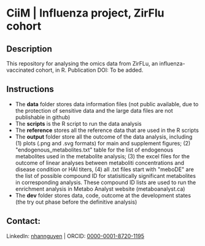 # CiiM | Influenza project, ZirFlu cohort

## Description
This repository for analysing the omics data from ZirFLu, an influenza-vaccinated cohort, in R.
Publication DOI: To be added.

## Instructions
- The **data** folder stores data information files (not public available, due to the protection of sensitive data and the large data files are not publishable in github)
- The **scripts** is the R script to run the data analysis
- The **reference** stores all the reference data that are used in the R scripts
- The **output** folder store all the outcome of the data analysis, including (1) plots (.png and .svg formats) for main and supplement figures; (2) "endogenous_metabolites.txt" table for the list of endogenous metabolites used in the metabolite analysis; (3) the excel files for the outcome of linear analyses between metaboliti concentrations and disease condition or HAI titers, (4) all .txt files start with "meboDE" are the list of possible compound ID for statisitically significant metabolites in corresponding analysis. These compound ID lists are used to run the enrichment analysis in Metabo Analyst website (metaboanalyst.ca)
- The **dev** folder stores data, code, outcome at the development states (the try out phase before the definitive analysis)

## Contact:
LinkedIn:	[nhannguyen](https://www.linkedin.com/in/nhannguyen1412) | ORCID: [0000-0001-8720-1195](https://orcid.org/0000-0001-8720-1195)
